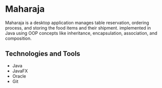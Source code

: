# Maharaja

Maharaja is a desktop application manages table reservation, ordering process, and storing the food items and their shipment.
implemented in Java using OOP concepts like inheritance, encapsulation, association, and composition.

## Technologies and Tools

- Java
- JavaFX
- Oracle
- Git
